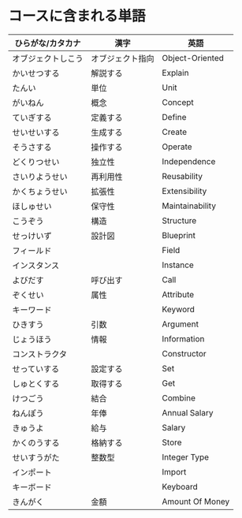 # コースに含まれる単語

| ひらがな/カタカナ | 漢字 | 英語 |
| --------- | --------- | ------------------- |
| オブジェクトしこう | オブジェクト指向 | Object-Oriented |
| かいせつする| 解説する | Explain |
| たんい| 単位 | Unit |
| がいねん | 概念 | Concept |
| ていぎする | 定義する | Define |
| せいせいする |  生成する |  Create |
| そうさする | 操作する | Operate |
| どくりつせい | 独立性 | Independence |
| さいりようせい | 再利用性 | Reusability |
| かくちょうせい | 拡張性 | Extensibility
| ほしゅせい | 保守性 | Maintainability |
| こうぞう | 構造 | Structure |
| せっけいず | 設計図 | Blueprint |
| フィールド| | Field |
| インスタンス | | Instance|
| よびだす | 呼び出す | Call |
| ぞくせい | 属性 | Attribute |
| キーワード |  | Keyword |
| ひきすう | 引数 | Argument |
| じょうほう | 情報 | Information |
| コンストラクタ |  | Constructor |
| せっていする | 設定する | Set |
| しゅとくする | 取得する | Get | 
| けつごう | 結合 | Combine | 
| ねんぽう | 年俸 |  Annual Salary |
| きゅうよ | 給与 | Salary |
| かくのうする | 格納する | Store |
| せいすうがた | 整数型 | Integer Type |
| インポート |  | Import |
| キーボード |  | Keyboard |
| きんがく | 金額 | Amount Of Money |
